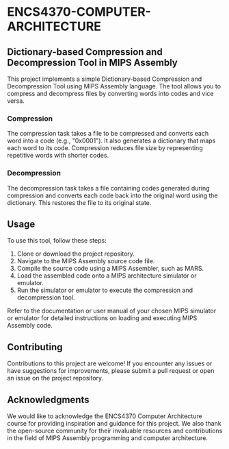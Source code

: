 # ENCS4370-COMPUTER-ARCHITECTURE

## Dictionary-based Compression and Decompression Tool in MIPS Assembly

This project implements a simple Dictionary-based Compression and Decompression Tool using MIPS Assembly language. The tool allows you to compress and decompress files by converting words into codes and vice versa.

### Compression

The compression task takes a file to be compressed and converts each word into a code (e.g., "0x0001"). It also generates a dictionary that maps each word to its code. Compression reduces file size by representing repetitive words with shorter codes.

### Decompression

The decompression task takes a file containing codes generated during compression and converts each code back into the original word using the dictionary. This restores the file to its original state.

## Usage

To use this tool, follow these steps:

1. Clone or download the project repository.
2. Navigate to the MIPS Assembly source code file.
3. Compile the source code using a MIPS Assembler, such as MARS.
4. Load the assembled code onto a MIPS architecture simulator or emulator.
5. Run the simulator or emulator to execute the compression and decompression tool.

Refer to the documentation or user manual of your chosen MIPS simulator or emulator for detailed instructions on loading and executing MIPS Assembly code.

## Contributing

Contributions to this project are welcome! If you encounter any issues or have suggestions for improvements, please submit a pull request or open an issue on the project repository.



## Acknowledgments

We would like to acknowledge the ENCS4370 Computer Architecture course for providing inspiration and guidance for this project. We also thank the open-source community for their invaluable resources and contributions in the field of MIPS Assembly programming and computer architecture.
